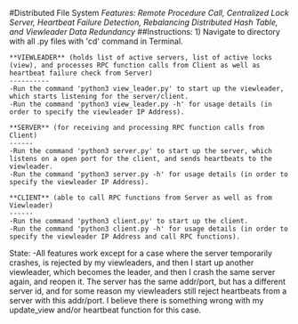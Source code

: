 #Distributed File System
*Features: Remote Procedure Call, Centralized Lock Server, Heartbeat Failure Detection, Rebalancing Distributed Hash Table, and Viewleader Data Redundancy*
##Instructions:
	1) Navigate to directory with all .py files with 'cd' command in Terminal.
	
	**VIEWLEADER** (holds list of active servers, list of active locks (view), and processes RPC function calls from Client as well as heartbeat failure check from Server)
	----------
	-Run the command 'python3 view_leader.py' to start up the viewleader, which starts listening for the server/client.
	-Run the command 'python3 view_leader.py -h' for usage details (in order to specify the viewleader IP Address).

	**SERVER** (for receiving and processing RPC function calls from Client)
	------
	-Run the command 'python3 server.py' to start up the server, which listens on a open port for the client, and sends heartbeats to the viewleader.
	-Run the command 'python3 server.py -h' for usage details (in order to specify the viewleader IP Address).

	**CLIENT** (able to call RPC functions from Server as well as from Viewleader)
	------
	-Run the command 'python3 client.py' to start up the client. 
	-Run the command 'python3 client.py -h' for usage details (in order to specify the viewleader IP Address and call RPC functions).

State:
	-All features work except for a case where the server temporarily crashes, is rejected by my viewleaders, and then I start up another viewleader, which becomes the leader, and then I crash the same server again, and reopen it. The server has the same addr/port, but has a different server id, and for some reason my viewleaders still reject heartbeats from a server with this addr/port. I believe there is something wrong with my update_view and/or heartbeat function for this case.

